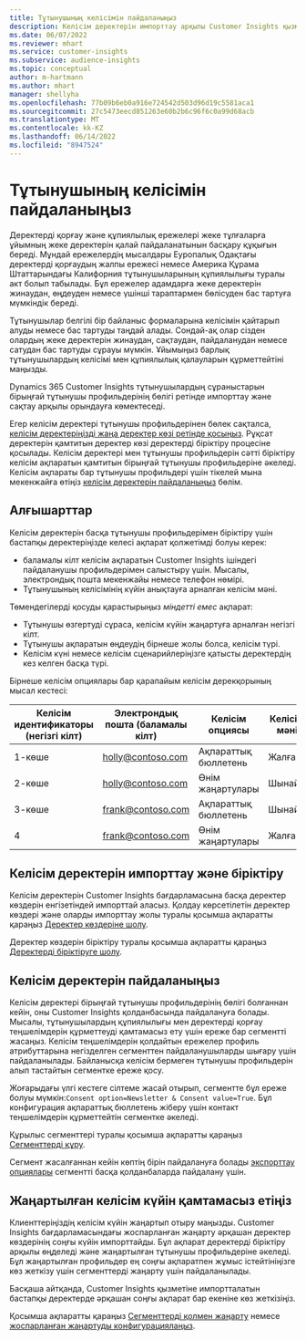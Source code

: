 ```yaml
---
title: Тұтынушының келісімін пайдаланыңыз
description: Келісім деректерін импорттау арқылы Customer Insights қызметінде тұтынушылардың келісім таңдауларын құрметтеңіз.
ms.date: 06/07/2022
ms.reviewer: mhart
ms.service: customer-insights
ms.subservice: audience-insights
ms.topic: conceptual
author: m-hartmann
ms.author: mhart
manager: shellyha
ms.openlocfilehash: 77b09b6eb0a916e724542d503d96d19c5581aca1
ms.sourcegitcommit: 27c5473eecd851263e60b2b6c96f6c0a99d68acb
ms.translationtype: MT
ms.contentlocale: kk-KZ
ms.lasthandoff: 06/14/2022
ms.locfileid: "8947524"
---
```

# <a name="use-customer-consent"></a>Тұтынушының келісімін пайдаланыңыз

Деректерді қорғау және құпиялылық ережелері жеке тұлғаларға ұйымның жеке деректерін қалай пайдаланатынын басқару құқығын береді. Мұндай ережелердің мысалдары Еуропалық Одақтағы деректерді қорғаудың жалпы ережесі немесе Америка Құрама Штаттарындағы Калифорния тұтынушыларының құпиялылығы туралы акт болып табылады. Бұл ережелер адамдарға жеке деректерін жинаудан, өңдеуден немесе үшінші тараптармен бөлісуден бас тартуға мүмкіндік береді.  

Тұтынушылар белгілі бір байланыс формаларына келісімін қайтарып алуды немесе бас тартуды таңдай алады. Сондай-ақ олар сізден олардың жеке деректерін жинаудан, сақтаудан, пайдаланудан немесе сатудан бас тартуды сұрауы мүмкін. Ұйымыңыз барлық тұтынушылардың келісімі мен құпиялылық қалауларын құрметтейтіні маңызды.  

Dynamics 365 Customer Insights тұтынушылардың сұраныстарын бірыңғай тұтынушы профильдерінің бөлігі ретінде импорттау және сақтау арқылы орындауға көмектеседі.

Егер келісім деректері тұтынушы профильдерінен бөлек сақталса, [келісім деректеріңізді жаңа деректер көзі ретінде қосыңыз](#import-and-unify-consent-data). Рұқсат деректерін қамтитын деректер көзі деректерді біріктіру процесіне қосылады. Келісім деректері мен тұтынушы профильдерін сәтті біріктіру келісім ақпаратын қамтитын бірыңғай тұтынушы профильдеріне әкеледі. Келісім ақпараты бар тұтынушы профильдері үшін тікелей мына мекенжайға өтіңіз [келісім деректерін пайдаланыңыз](#use-consent-data) бөлім.

## <a name="prerequisites"></a>Алғышарттар

Келісім деректерін басқа тұтынушы профильдерімен біріктіру үшін бастапқы деректеріңізде келесі ақпарат қолжетімді болуы керек:

- баламалы кілт келісім ақпаратын Customer Insights ішіндегі пайдаланушы профильдерімен салыстыру үшін. Мысалы, электрондық пошта мекенжайы немесе телефон нөмірі.
- Тұтынушының келісімінің күйін анықтауға арналған келісім мәні.

Төмендегілерді қосуды қарастырыңыз *міндетті емес* ақпарат:

- Тұтынушы өзгертуді сұраса, келісім күйін жаңартуға арналған негізгі кілт.
- Тұтынушы ақпаратын өңдеудің бірнеше жолы болса, келісім түрі.
- Келісім күні немесе келісім сценарийлеріңізге қатысты деректердің кез келген басқа түрі.

Бірнеше келісім опциялары бар қарапайым келісім дерекқорының мысал кестесі:

|Келісім идентификаторы (негізгі кілт)   |Электрондық пошта (баламалы кілт)  |Келісім опциясы  |Келісім мәні  |
|---------|---------|---------|---------|
|1-көше    |  holly@contoso.com       |  Ақпараттық бюллетень       |  Жалған       |
|2-көше    |  holly@contoso.com       |  Өнім жаңартулары       |  Шынайы       |
|3-көше    |  frank@contoso.com       |  Ақпараттық бюллетень       | Шынайы        |
|4    |  frank@contoso.com       |  Өнім жаңартулары       |  Жалған       |

## <a name="import-and-unify-consent-data"></a>Келісім деректерін импорттау және біріктіру

Келісім деректерін Customer Insights бағдарламасына басқа деректер көздерін енгізетіндей импорттай аласыз. Қолдау көрсетілетін деректер көздері және оларды импорттау жолы туралы қосымша ақпаратты қараңыз [Деректер көздеріне шолу](data-sources.md).

Деректер көздерін біріктіру туралы қосымша ақпаратты қараңыз [Деректерді біріктіруге шолу](data-unification.md).

## <a name="use-consent-data"></a>Келісім деректерін пайдаланыңыз

Келісім деректері бірыңғай тұтынушы профильдерінің бөлігі болғаннан кейін, оны Customer Insights қолданбасында пайдалануға болады. Мысалы, тұтынушылардың құпиялылығы мен деректерді қорғау теңшелімдерін құрметтеуді қамтамасыз ету үшін ереже бар сегментті жасаңыз. Келісім теңшелімдерін қолдайтын ережелер профиль атрибуттарына негізделген сегменттен пайдаланушыларды шығару үшін пайдаланылады. Байланысқа келісім бермеген тұтынушы профильдерін алып тастайтын сегментке ереже қосу.

Жоғарыдағы үлгі кестеге сілтеме жасай отырып, сегментте бұл ереже болуы мүмкін:`Consent option=Newsletter & Consent value=True`. Бұл конфигурация ақпараттық бюллетень жіберу үшін контакт теңшелімдерін құрметтейтін сегментке әкеледі.

Құрылыс сегменттері туралы қосымша ақпаратты қараңыз [Сегменттерді құру](segment-builder.md).

Сегмент жасалғаннан кейін көптің бірін пайдалануға болады [экспорттау опциялары](export-destinations.md) сегментті басқа қолданбаларда пайдалану үшін.

## <a name="ensure-updated-consent-status"></a>Жаңартылған келісім күйін қамтамасыз етіңіз

Клиенттеріңіздің келісім күйін жаңартып отыру маңызды. Customer Insights бағдарламасындағы жоспарланған жаңарту әрқашан деректер көздерінің соңғы күйін импорттайды. Бұл ақпарат деректерді біріктіру арқылы өңделеді және жаңартылған тұтынушы профильдеріне әкеледі. Бұл жаңартылған профильдер ең соңғы ақпаратпен жұмыс істейтініңізге көз жеткізу үшін сегменттерді жаңарту үшін пайдаланылады.

Басқаша айтқанда, Customer Insights қызметіне импортталатын бастапқы деректерде әрқашан соңғы ақпарат бар екеніне көз жеткізіңіз.

Қосымша ақпаратты қараңыз [Сегменттерді қолмен жаңарту](segments.md#refresh-segments) немесе [жоспарланған жаңартуды конфигурациялаңыз](system.md#schedule-tab).
